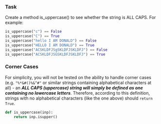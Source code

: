 ### Task

Create a method is_uppercase() to see whether the string is ALL CAPS. For example:
```python
is_uppercase("c") == False
is_uppercase("C") == True
is_uppercase("hello I AM DONALD") == False
is_uppercase("HELLO I AM DONALD") == True
is_uppercase("ACSKLDFJSgSKLDFJSKLDFJ") == False
is_uppercase("ACSKLDFJSGSKLDFJSKLDFJ") == True
```
### Corner Cases

For simplicity, you will not be tested on the ability to handle corner cases (e.g. ```"%*&#()%&^#"``` or similar strings containing alphabetical characters at all) - an ***ALL CAPS (uppercase) string will simply be defined as one containing no lowercase letters***. Therefore, according to this definition, strings with no alphabetical characters (like the one above) should ```return True```.
```python
def is_uppercase(inp):
    return inp.isupper()
```
